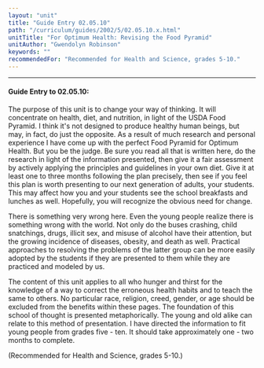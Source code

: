 ```yaml
---
layout: "unit"
title: "Guide Entry 02.05.10"
path: "/curriculum/guides/2002/5/02.05.10.x.html"
unitTitle: "For Optimum Health: Revising the Food Pyramid"
unitAuthor: "Gwendolyn Robinson"
keywords: ""
recommendedFor: "Recommended for Health and Science, grades 5-10."
---
```

<body>
<hr/>
<h4>
Guide Entry to 02.05.10:
</h4>
<p>
The purpose of this unit is to change your way of thinking. It will concentrate on health, diet, and nutrition, in light of the USDA Food Pyramid. I think it's not designed to produce healthy human beings, but may, in fact, do just the opposite. As a result of much research and personal experience I have come up with the perfect Food Pyramid for Optimum Health. But you be the judge. Be sure you read all that is written here, do the research in light of the information presented, then give it a fair assessment by actively applying the principles and guidelines in your own diet. Give it at least one to three months following the plan precisely, then see if you feel this plan is worth presenting to our next generation of adults, your students. This may affect how you and your students see the school breakfasts and lunches as well. Hopefully, you will recognize the obvious need for change.
</p>
<p>
There is something very wrong here. Even the young people realize there is something wrong with the world. Not only do the buses crashing, child snatchings, drugs, illicit sex, and misuse of alcohol have their attention, but the growing incidence of diseases, obesity, and death as well. Practical approaches to resolving the problems of the latter group can be more easily adopted by the students if they are presented to them while they are practiced and modeled by us.
</p>
<p>
The content of this unit applies to all who hunger and thirst for the knowledge of a way to correct the erroneous health habits and to teach the same to others. No particular race, religion, creed, gender, or age should be excluded from the benefits within these pages. The foundation of this school of thought is presented metaphorically. The young and old alike can relate to this method of presentation. I have directed the information to fit young people from grades five - ten. It should take approximately one - two months to complete.
</p>
<p>
(Recommended for Health and Science, grades 5-10.)
</p>
</body>